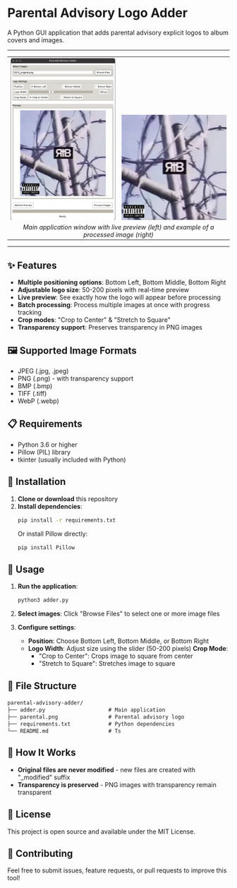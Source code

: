 # Parental Advisory Logo Adder

A Python GUI application that adds parental advisory explicit logos to album covers and images. 

---

<table align="center">
  <tr valign="bottom">
    <td><img src="showcase/preview.png" alt="App Preview" width="300"/></td>
    <td><img src="showcase/result.png" alt="Result Example" width="300"/></td>
  </tr>
  <tr>
    <td colspan="2" align="center">
      <em>Main application window with live preview (left) and example of a processed image (right)</em>
    </td>
  </tr>
</table>

---

## ✨ Features

- **Multiple positioning options**: Bottom Left, Bottom Middle, Bottom Right
- **Adjustable logo size**: 50-200 pixels with real-time preview
- **Live preview**: See exactly how the logo will appear before processing
- **Batch processing**: Process multiple images at once with progress tracking
- **Crop modes**: "Crop to Center" & "Stretch to Square"
- **Transparency support**: Preserves transparency in PNG images

## 🖼️ Supported Image Formats

- JPEG (.jpg, .jpeg)
- PNG (.png) - with transparency support
- BMP (.bmp)
- TIFF (.tiff)
- WebP (.webp)

## 📋 Requirements

- Python 3.6 or higher
- Pillow (PIL) library
- tkinter (usually included with Python)

## 🚀 Installation

1. **Clone or download** this repository
2. **Install dependencies**:
   ```bash
   pip install -r requirements.txt
   ```
   Or install Pillow directly:
   ```bash
   pip install Pillow
   ```

## 🎯 Usage

1. **Run the application**:
   ```bash
   python3 adder.py
   ```

2. **Select images**: Click "Browse Files" to select one or more image files

3. **Configure settings**:
   - **Position**: Choose Bottom Left, Bottom Middle, or Bottom Right
   - **Logo Width**: Adjust size using the slider (50-200 pixels)
   **Crop Mode**: 
     - "Crop to Center": Crops image to square from center
     - "Stretch to Square": Stretches image to square

## 📁 File Structure

```
parental-advisory-adder/
├── adder.py                    # Main application
├── parental.png                # Parental advisory logo
├── requirements.txt            # Python dependencies
└── README.md                   # Ts
```

## 🔧 How It Works

- **Original files are never modified** - new files are created with "_modified" suffix
- **Transparency is preserved** - PNG images with transparency remain transparent

## 📄 License

This project is open source and available under the MIT License.

## 🤝 Contributing

Feel free to submit issues, feature requests, or pull requests to improve this tool! 